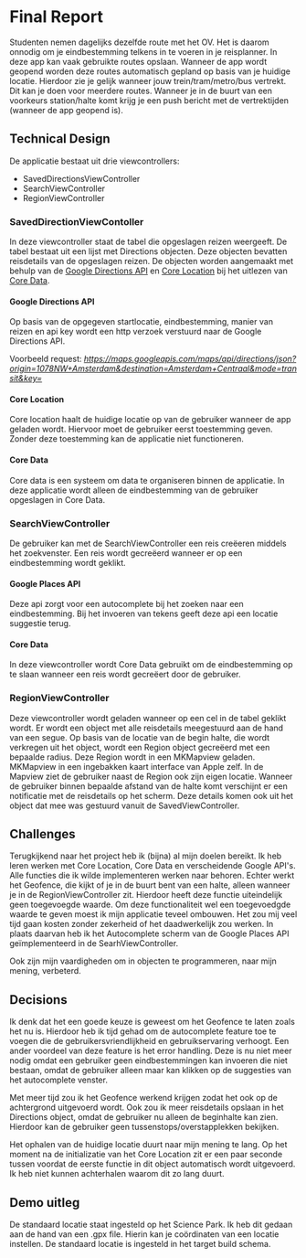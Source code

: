 # Final Report
Studenten nemen dagelijks dezelfde route met het OV. Het is daarom onnodig om je eindbestemming telkens in te voeren in je reisplanner. In deze app kan vaak gebruikte routes opslaan. Wanneer de app wordt geopend worden deze routes automatisch gepland op basis van je huidige locatie. Hierdoor zie je gelijk wanneer jouw trein/tram/metro/bus vertrekt. Dit kan je doen voor meerdere routes. Wanneer je in de buurt van een voorkeurs station/halte komt krijg je een push bericht met de vertrektijden (wanneer de app geopend is).

## Technical Design

De applicatie bestaat uit drie viewcontrollers: 
* SavedDirectionsViewController
* SearchViewController
* RegionViewController

### SavedDirectionViewContoller

In deze viewcontroller staat de tabel die opgeslagen reizen weergeeft. De tabel bestaat uit een lijst met Directions objecten. Deze objecten bevatten reisdetails van de opgeslagen reizen. De objecten worden aangemaakt met behulp van de [Google Directions API](#google-directions-api) en [Core Location](#core-location) bij het uitlezen van [Core Data](#core-data).

#### Google Directions API
Op basis van de opgegeven startlocatie, eindbestemming, manier van reizen en api key wordt een http verzoek verstuurd naar de Google Directions API. 

Voorbeeld request: *https://maps.googleapis.com/maps/api/directions/json?origin=1078NW+Amsterdam&destination=Amsterdam+Centraal&mode=transit&key=*

#### Core Location
Core location haalt de huidige locatie op van de gebruiker wanneer de app geladen wordt. Hiervoor moet de gebruiker eerst toestemming geven. Zonder deze toestemming kan de applicatie niet functioneren. 

#### Core Data
Core data is een systeem om data te organiseren binnen de applicatie. In deze applicatie wordt alleen de eindbestemming van de gebruiker opgeslagen in Core Data. 

### SearchViewController
De gebruiker kan met de SearchViewController een reis creëeren middels het zoekvenster. Een reis wordt gecreëerd wanneer er op een eindbestemming wordt geklikt.

#### Google Places API
Deze api zorgt voor een autocomplete bij het zoeken naar een eindbestemming. Bij het invoeren van tekens geeft deze api een locatie suggestie terug.

#### Core Data
In deze viewcontroller wordt Core Data gebruikt om de eindbestemming op te slaan wanneer een reis wordt gecreëert door de gebruiker. 

### RegionViewController
Deze viewcontroller wordt geladen wanneer op een cel in de tabel geklikt wordt. Er wordt een object met alle reisdetails meegestuurd aan de hand van een segue. Op basis van de locatie van de begin halte, die wordt verkregen uit het object, wordt een Region object gecreëerd met een bepaalde radius. Deze Region wordt in een MKMapview geladen. MKMapview in een ingebakken kaart interface van Apple zelf. In de Mapview ziet de gebruiker naast de Region ook zijn eigen locatie. Wanneer de gebruiker binnen bepaalde afstand van de halte komt verschijnt er een notificatie met de reisdetails op het scherm. Deze details komen ook uit het object dat mee was gestuurd vanuit de SavedViewController.

## Challenges
Terugkijkend naar het project heb ik (bijna) al mijn doelen bereikt. Ik heb leren werken met Core Location, Core Data en verscheidende Google API's. Alle functies die ik wilde implementeren werken naar behoren. Echter werkt het Geofence, die kijkt of je in de buurt bent van een halte, alleen wanneer je in de RegionViewController zit. Hierdoor heeft deze functie uiteindelijk geen toegevoegde waarde. Om deze functionaliteit wel een toegevoedgde waarde te geven moest ik mijn applicatie teveel ombouwen. Het zou mij veel tijd gaan kosten zonder zekerheid of het daadwerkelijk zou werken. In plaats daarvan heb ik het Autocomplete scherm van de Google Places API geïmplementeerd in de SearhViewController. 

Ook zijn mijn vaardigheden om in objecten te programmeren, naar mijn mening, verbeterd.

## Decisions
Ik denk dat het een goede keuze is geweest om het Geofence te laten zoals het nu is. Hierdoor heb ik  tijd gehad om de autocomplete feature toe te voegen die de gebruikersvriendlijkheid en gebruikservaring verhoogt. Een ander voordeel van deze feature is het error handling. Deze is nu niet meer nodig omdat een gebruiker geen eindbestemmingen kan invoeren die niet bestaan, omdat de gebruiker alleen maar kan klikken op de suggesties van het autocomplete venster.

Met meer tijd zou ik het Geofence werkend krijgen zodat het ook op de achtergrond uitgevoerd wordt. Ook zou ik meer reisdetails opslaan in het Directions object, omdat de gebruiker nu alleen de beginhalte kan zien. Hierdoor kan de gebruiker geen tussenstops/overstapplekken bekijken.

Het ophalen van de huidige locatie duurt naar mijn mening te lang. Op het moment na de initializatie van het Core Location zit er een paar seconde tussen voordat de eerste functie in dit object automatisch wordt uitgevoerd. Ik heb niet kunnen achterhalen waarom dit zo lang duurt.

## Demo uitleg
De standaard locatie staat ingesteld op het Science Park. Ik heb dit gedaan aan de hand van een .gpx file. Hierin kan je coördinaten van een locatie instellen. De standaard locatie is ingesteld in het target build schema.




